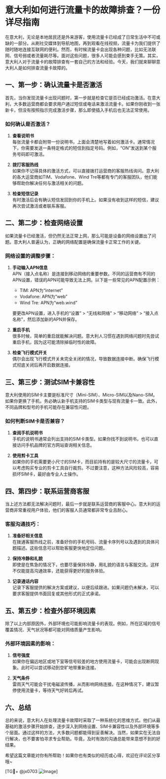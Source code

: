 # 意大利如何进行流量卡的故障排查？一份详尽指南

在意大利，无论是本地居民还是外来游客，使用流量卡已经成了日常生活中不可或缺的一部分。从刷社交媒体到导航地图，再到观看在线视频，流量卡为我们提供了随时随地连接互联网的便利。然而，有时候流量卡会出现各种问题，比如无法联网、信号弱或者流量耗尽等。面对这些问题，很多人可能会感到束手无策。其实，意大利人对于流量卡的故障排查有一套自己的方法和经验。今天，我们就来聊聊意大利人是如何排查流量卡故障的。

## 一、第一步：确认流量卡是否激活

首先，当你发现流量卡出现问题时，第一步就是检查它是否已经成功激活。在意大利，大多数运营商都会要求用户通过短信或电话来激活流量卡。如果你刚收到一张新卡，但没有按照指示完成激活步骤，那么即使插入手机后也无法正常使用。

### 如何确认是否激活？

1. **查看说明书**  
   每张流量卡都会附带一份说明书，上面会清楚地写着如何激活卡。通常情况下，你需要发送一条特定格式的短信到指定号码。例如，“ON”发送到某个服务号码即可激活。

2. **拨打客服热线**  
   如果你不记得具体的激活方式，可以直接拨打运营商的客服热线询问。意大利的各大运营商如TIM、Vodafone、Wind Tre等都有专门的客服团队，他们能够帮助你解决任何与激活相关的问题。

3. **检查短信记录**  
   有时激活后会有确认短信发回到你的手机上。如果没有收到这样的短信，建议再次尝试激活或者联系客服。

## 二、第二步：检查网络设置

如果流量卡已经激活，但仍然无法正常上网，那么可能是设备的网络设置出了问题。意大利人普遍认为，正确的网络配置是确保流量卡正常工作的关键。

### 网络设置的调整步骤：

1. **手动输入APN信息**  
   APN（接入点名称）是连接到移动网络的重要参数。不同的运营商有不同的APN设置，错误的APN可能导致无法上网。以下是一些常见的APN配置示例：

   - TIM: APN为“internet”
   - Vodafone: APN为“web”
   - Wind Tre: APN为“web.wind”

   要更改APN设置，进入手机的“设置” > “无线和网络” > “移动网络” > “接入点名称”，然后添加新的APN并保存。

2. **重启手机**  
   很多时候，简单的重启就能解决问题。意大利人习惯在遇到网络问题时先尝试重启手机，因为这可能清除掉临时性的故障。

3. **检查飞行模式开关**  
   偶尔会出现飞行模式开关未完全关闭的情况，导致数据连接中断。确保飞行模式彻底关闭后再开启数据连接。

## 三、第三步：测试SIM卡兼容性

意大利使用的SIM卡主要是标准尺寸（Mini-SIM）、Micro-SIM以及Nano-SIM。如果你更换了手机，务必确认新手机支持的SIM卡类型与现有流量卡一致。此外，不同品牌和型号的手机可能存在兼容性问题。

### 如何判断SIM卡是否兼容？

1. **查阅手机说明书**  
   手机的说明书通常会列出支持的SIM卡类型。如果你找不到说明书，也可以直接访问手机品牌的官方网站查询相关信息。

2. **使用剪卡工具**  
   如果你的手机需要更小尺寸的SIM卡，而目前持有的是较大尺寸的流量卡，可以考虑购买专业的剪卡工具自行裁剪。不过要注意，这种方法风险较高，容易损坏SIM卡，最好由专业人士操作。

## 四、第四步：联系运营商客服

当上述方法都无法解决问题时，最后一步就是联系运营商的客服中心。意大利的运营商非常重视用户体验，他们的客服人员通常都非常专业且耐心。

### 客服沟通技巧：

1. **准备好相关信息**  
   在拨通客服热线之前，准备好你的手机号码、流量卡序列号以及遇到的具体问题描述。这些信息可以帮助客服更快地定位问题。

2. **保持冷静和礼貌**  
   即使是在焦急的情况下，也要尽量保持冷静，用礼貌的语言与客服交流。这样不仅能提高沟通效率，还能获得更好的服务体验。

3. **记录通话内容**  
   记录下客服提供的解决方案或建议，以便后续跟进。如果问题仍未解决，可以要求客服提供书面回复或其他形式的正式承诺。

## 五、第五步：检查外部环境因素

除了以上内部原因外，外部环境也可能影响流量卡的表现。例如，所在区域的信号覆盖情况、天气状况等都可能对网络质量产生影响。

### 外部环境因素的影响：

1. **信号强度**  
   如果你在偏远地区或地下室等信号较差的地方使用流量卡，可能会出现断网现象。此时可以尝试移动到空旷地带重新连接。

2. **天气条件**  
   雷雨天气可能会干扰电磁波传播，从而影响网络连接。在这种情况下，建议暂停使用流量卡，等待天气好转后再试。

## 六、总结

总的来说，意大利人在处理流量卡故障时采取了一种系统化的思维方式。他们从最基础的激活步骤开始排查，逐步深入到网络设置、SIM卡兼容性以及外部环境等多个层面。通过这样的方法，大多数问题都能得到妥善解决。当然，如果实在无法自行解决，也不要害怕寻求专业帮助。毕竟，及时有效的沟通总能带来意想不到的好结果。

希望这篇文章能对你有所帮助！如果你也有类似的经历或心得，欢迎在评论区分享哦~

[TG💪+ @jx0703 ![Image](https://github.com/user-attachments/assets/dbca1d08-cadb-493c-b0ec-ad6f7a83f270)]